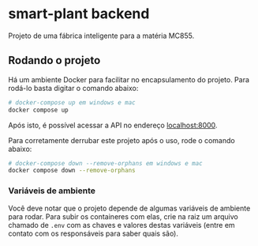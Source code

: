 # smart-plant backend
Projeto de uma fábrica inteligente para a matéria MC855. 

## Rodando o projeto
Há um ambiente Docker para facilitar no encapsulamento do projeto. Para rodá-lo basta digitar o comando abaixo:
```bash
# docker-compose up em windows e mac
docker compose up
```
Após isto, é possível acessar a API no endereço [localhost:8000](localhost:8000).

Para corretamente derrubar este projeto após o uso, rode o comando abaixo:
```bash
# docker-compose down --remove-orphans em windows e mac
docker compose down --remove-orphans
```

### Variáveis de ambiente
Você deve notar que o projeto depende de algumas variáveis de ambiente para rodar. 
Para subir os containeres com elas, crie na raiz um arquivo chamado de `.env` com as chaves e valores destas variáveis (entre em contato com os responsáveis para saber quais são).